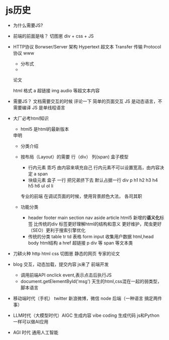 # js历史

- 为什么需要JS?
- 前端的前面是啥？
    切图崽
    div + css + JS 
- HTTP协议
    Borwser/Server 架构
    Hypertext 超文本
     Transfer 传输
     Protocol 协议
    www
    - 分布式
    - <!Doctype html>
    论文 
    <div>
        <title> 马斯克推行的第一性原理</title>
    </div>
    html 格式
    a 超链接
    img audio 等超文本内容
    
- 需要JS？
    文档需要交互的时候
    评论一下
    简单的页面交互
    JS 是动态语言，不需要编译
    JS 是单线程语言

- 大厂必考html知识
    - html5 是html的最新版本
    <!Doctype html>申明
    - 分类介绍
    - 按布局（Layout）的需要 行（div） 列(span)
        盒子模型
       - 行内元素 乖巧 由内容来填充自己
          行内元素不可以设置宽高，由内容决定
          a span
       - 块级元素 盒子 一行 把兄弟挤下去
          默认占据一行
          div p h1 h2 h3 h4 h5 h6 ul ol li

        专业的前端 在调试页面的时候，使用背景颜色大法，
        各司其职
    
    - 功能分类
        - header footer main section nav aside article
            html5 新增的**语义化**标签
            比传统的div 标签更好理解html的结构和意义
            更好维护，爬虫更好（SEO）更利于搜索引擎优化
        - 传统的分类 table tr td 表格
                    form input 收集用户数据
                    html,head body html结构
                    a href 超链接
                    p div 等
                    span 等文本类
 - 刀耕火种
    http html css
    切图崽
    静态的网页 专家的论文
- blog
    交互，动态加载，提交内容
    js来了
    前端开发
    - 调用前端API
    onclick event,表示点击后执行JS
    - document.getElementById('msg')
    天生的html,css混在一起的弱类型，脚本语言
- 移动端时代（手机）
    twitter 新浪微博，微信
    node 后端（一种语言 搞定两件事）
- LLM时代（大模型时代）AIGC 生成内容
    vibe coding 生成代码
    js和Python 一样可以做AI应用
- AGI 时代
    通用人工智能

